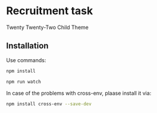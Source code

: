 # Recruitment task

Twenty Twenty-Two Child Theme

## Installation

Use commands:

```bash
npm install
```

```bash
npm run watch
```

In case of the problems with cross-env, plaase install it via:

```bash
npm install cross-env --save-dev
```
